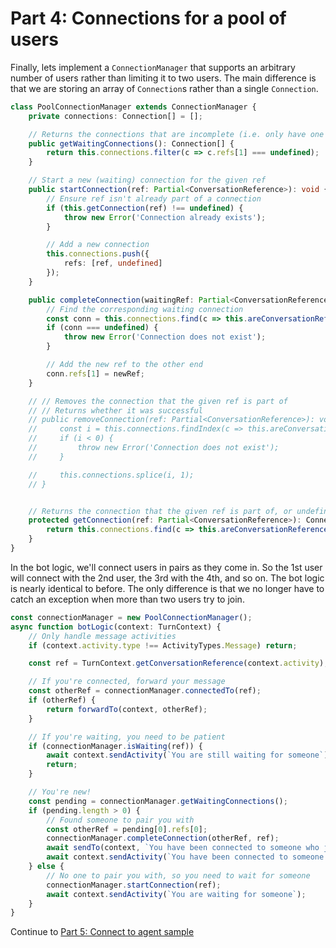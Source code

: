 # Part 4: Connections for a pool of users

Finally, lets implement a `ConnectionManager` that supports an arbitrary number of users rather than limiting it to two users. The main difference is that we are storing an array of `Connection`s rather than a single `Connection`.

```ts
class PoolConnectionManager extends ConnectionManager {
    private connections: Connection[] = [];

    // Returns the connections that are incomplete (i.e. only have one user, no user on the other end)
    public getWaitingConnections(): Connection[] {
        return this.connections.filter(c => c.refs[1] === undefined);
    }

    // Start a new (waiting) connection for the given ref
    public startConnection(ref: Partial<ConversationReference>): void {
        // Ensure ref isn't already part of a connection
        if (this.getConnection(ref) !== undefined) {
            throw new Error('Connection already exists');
        }

        // Add a new connection
        this.connections.push({
            refs: [ref, undefined]
        });
    }

    public completeConnection(waitingRef: Partial<ConversationReference>, newRef: Partial<ConversationReference>): void {
        // Find the corresponding waiting connection
        const conn = this.connections.find(c => this.areConversationReferencesEqual(waitingRef, c.refs[0]) && c.refs[1] === undefined);
        if (conn === undefined) {
            throw new Error('Connection does not exist');
        }

        // Add the new ref to the other end
        conn.refs[1] = newRef;
    }

    // // Removes the connection that the given ref is part of
    // // Returns whether it was successful
    // public removeConnection(ref: Partial<ConversationReference>): void {
    //     const i = this.connections.findIndex(c => this.areConversationReferencesEqual(ref, c.refs[0]) || this.areConversationReferencesEqual(ref, c.refs[1]));
    //     if (i < 0) {
    //         throw new Error('Connection does not exist');
    //     }

    //     this.connections.splice(i, 1);
    // }


    // Returns the connection that the given ref is part of, or undefined if it isn't part of any connections
    protected getConnection(ref: Partial<ConversationReference>): Connection | undefined {
        return this.connections.find(c => this.areConversationReferencesEqual(ref, c.refs[0]) || this.areConversationReferencesEqual(ref, c.refs[1]));
    }
}
```

In the bot logic, we'll connect users in pairs as they come in. So the 1st user will connect with the 2nd user, the 3rd with the 4th, and so on. The bot logic is nearly identical to before. The only difference is that we no longer have to catch an exception when more than two users try to join.

```ts
const connectionManager = new PoolConnectionManager();
async function botLogic(context: TurnContext) {
    // Only handle message activities
    if (context.activity.type !== ActivityTypes.Message) return;

    const ref = TurnContext.getConversationReference(context.activity);

    // If you're connected, forward your message
    const otherRef = connectionManager.connectedTo(ref);
    if (otherRef) {
        return forwardTo(context, otherRef);
    }

    // If you're waiting, you need to be patient
    if (connectionManager.isWaiting(ref)) {
        await context.sendActivity(`You are still waiting for someone`);
        return;
    }

    // You're new!
    const pending = connectionManager.getWaitingConnections();
    if (pending.length > 0) {
        // Found someone to pair you with
        const otherRef = pending[0].refs[0];
        connectionManager.completeConnection(otherRef, ref);
        await sendTo(context, `You have been connected to someone who just joined`, otherRef);
        await context.sendActivity(`You have been connected to someone who was waiting`);
    } else {
        // No one to pair you with, so you need to wait for someone
        connectionManager.startConnection(ref);
        await context.sendActivity(`You are waiting for someone`);
    }
}
```

Continue to [Part 5: Connect to agent sample](../5-simple-agent-sample/)